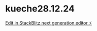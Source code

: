 # kueche28.12.24

[Edit in StackBlitz next generation editor ⚡️](https://stackblitz.com/~/github.com/Totix777/kueche28.12.24)